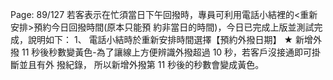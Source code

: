 Page: 89/127
若客表示在忙須當日下午回撥時，專員可利用電話小結裡的<重新安排>預約今日回撥時間(原本只能預
約非當日的時間)，今日已完成上版並測試完成，說明如下：
1、 電話小結時於重新安排時間選擇【預約外撥日期】
★ 新增外撥 11 秒後秒數變黃色-為了讓線上方便辨識外撥超過 10 秒，若客戶沒接通即可掛斷並且有外
撥紀錄，
所以新增外撥第 11 秒後的秒數會變成黃色。